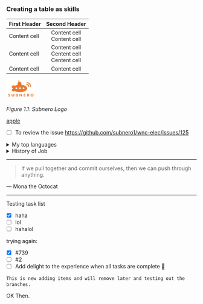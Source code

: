 ### Creating a table as skills

| First Header | Second Header |
| :--- | :---: |
| Content cell | Content cell <br> Content cell |
| Content cell | Content cell <br> Centent cell <br> Centent cell |
| Content cell | Content cell |

<p align="left"><img src="./image/subnero.png" width="15%"/></p>
<p align="left"><em>Figure 1.1: Subnero Logo</em></p>

[apple](http://apple.com)

- [ ] To review the issue https://github.com/subnero1/wnc-elec/issues/125

<details>
<summary>My top languages</summary>

| Rank | Languages |
|-----:|-----------|
|     1| Javascript|
|     2| Python    |
|     3| SQL       |

</details>

<details>
<summary>History of Job</summary>
- Daewoo <br>
- EC <br>
- DSM <br>
- UMS <br>
- Rextec System <br>
- WellTest <br>
- Fizix <br>
- Subnero <br>
</details>

---
> If we pull together and commit ourselves, then we can push through anything.

— Mona the Octocat

---
Testing task list
- [x] haha
- [ ] lol
- [ ] hahalol

trying again:
- [x] #739
- [ ] #2
- [ ] Add delight to the experience when all tasks are complete :tada:

~~~
This is new adding items and will remove later and testing out the branches.
~~~
OK Then.
